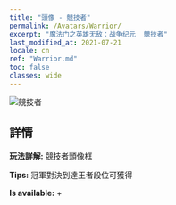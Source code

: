 ```yaml
---
title: "頭像 - 競技者"
permalink: /Avatars/Warrior/
excerpt: "魔法门之英雄无敌：战争纪元  競技者"
last_modified_at: 2021-07-21
locale: cn
ref: "Warrior.md"
toc: false
classes: wide
---
```

 ![競技者](/images/a/avatarFrame_1.png)

## 詳情

 **玩法詳解:** 競技者頭像框 

 **Tips:** 冠軍對決到達王者段位可獲得 

 **Is available:**  + 

